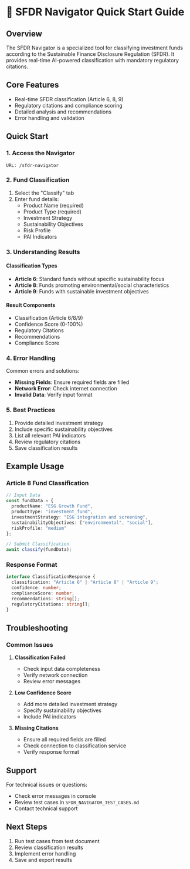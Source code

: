 # 🚀 SFDR Navigator Quick Start Guide

## Overview
The SFDR Navigator is a specialized tool for classifying investment funds according to the Sustainable Finance Disclosure Regulation (SFDR). It provides real-time AI-powered classification with mandatory regulatory citations.

## Core Features
- Real-time SFDR classification (Article 6, 8, 9)
- Regulatory citations and compliance scoring
- Detailed analysis and recommendations
- Error handling and validation

## Quick Start

### 1. Access the Navigator
```
URL: /sfdr-navigator
```

### 2. Fund Classification
1. Select the "Classify" tab
2. Enter fund details:
   - Product Name (required)
   - Product Type (required)
   - Investment Strategy
   - Sustainability Objectives
   - Risk Profile
   - PAI Indicators

### 3. Understanding Results

#### Classification Types
- **Article 6**: Standard funds without specific sustainability focus
- **Article 8**: Funds promoting environmental/social characteristics
- **Article 9**: Funds with sustainable investment objectives

#### Result Components
- Classification (Article 6/8/9)
- Confidence Score (0-100%)
- Regulatory Citations
- Recommendations
- Compliance Score

### 4. Error Handling
Common errors and solutions:
- **Missing Fields**: Ensure required fields are filled
- **Network Error**: Check internet connection
- **Invalid Data**: Verify input format

### 5. Best Practices
1. Provide detailed investment strategy
2. Include specific sustainability objectives
3. List all relevant PAI indicators
4. Review regulatory citations
5. Save classification results

## Example Usage

### Article 8 Fund Classification
```typescript
// Input Data
const fundData = {
  productName: "ESG Growth Fund",
  productType: "investment_fund",
  investmentStrategy: "ESG integration and screening",
  sustainabilityObjectives: ["environmental", "social"],
  riskProfile: "medium"
};

// Submit Classification
await classify(fundData);
```

### Response Format
```typescript
interface ClassificationResponse {
  classification: "Article 6" | "Article 8" | "Article 9";
  confidence: number;
  complianceScore: number;
  recommendations: string[];
  regulatoryCitations: string[];
}
```

## Troubleshooting

### Common Issues
1. **Classification Failed**
   - Check input data completeness
   - Verify network connection
   - Review error messages

2. **Low Confidence Score**
   - Add more detailed investment strategy
   - Specify sustainability objectives
   - Include PAI indicators

3. **Missing Citations**
   - Ensure all required fields are filled
   - Check connection to classification service
   - Verify response format

## Support
For technical issues or questions:
- Check error messages in console
- Review test cases in `SFDR_NAVIGATOR_TEST_CASES.md`
- Contact technical support

## Next Steps
1. Run test cases from test document
2. Review classification results
3. Implement error handling
4. Save and export results
